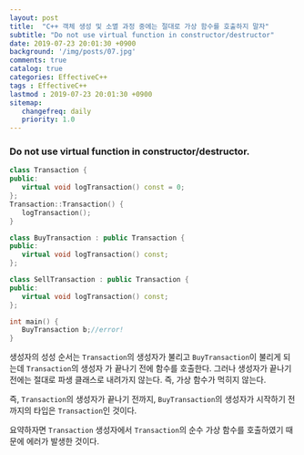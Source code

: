 ```yaml
---
layout: post
title:  "C++ 객체 생성 및 소멸 과정 중에는 절대로 가상 함수를 호출하지 말자"
subtitle: "Do not use virtual function in constructor/destructor"
date: 2019-07-23 20:01:30 +0900
background: '/img/posts/07.jpg'
comments: true
catalog: true
categories: EffectiveC++
tags : EffectiveC++
lastmod : 2019-07-23 20:01:30 +0900
sitemap:
   changefreq: daily
   priority: 1.0
---
```


### Do not use virtual function in constructor/destructor.

```cpp
class Transaction {
public:
   virtual void logTransaction() const = 0;
};
Transaction::Transaction() {
   logTransaction();
}

class BuyTransaction : public Transaction {
public:
   virtual void logTransaction() const;
};

class SellTransaction : public Transaction {
public:
   virtual void logTransaction() const;
};

int main() {
   BuyTransaction b;//error!
}

```

생성자의 성성 순서는 `Transaction`의 생성자가 불리고 `BuyTransaction`이 불리게 되는데 `Transaction`의 생성자 가 끝나기 전에 함수를 호출한다. 그러나 생성자가 끝나기 전에는 절대로 파생 클래스로 내려가지 않는다. 즉, 가상 함수가 먹히지 않는다.

즉, `Transaction`의 생성자가 끝나기 전까지, `BuyTransaction`의 생성자가 시작하기 전까지의 타입은 `Transaction`인 것이다.

요약하자면 `Transaction` 생성자에서 `Transaction`의 순수 가상 함수를 호출하였기 때문에 에러가 발생한 것이다.
